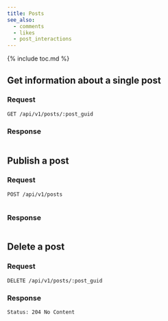 ```yaml
---
title: Posts
see_also:
  - comments
  - likes
  - post_interactions
---
```


{% include toc.md %}

## Get information about a single post

### Request

~~~
GET /api/v1/posts/:post_guid
~~~

### Response

~~~json
~~~

## Publish a post

### Request

~~~
POST /api/v1/posts
~~~
~~~json
~~~

### Response

~~~json
~~~

## Delete a post

### Request

~~~
DELETE /api/v1/posts/:post_guid
~~~

### Response

~~~
Status: 204 No Content
~~~
